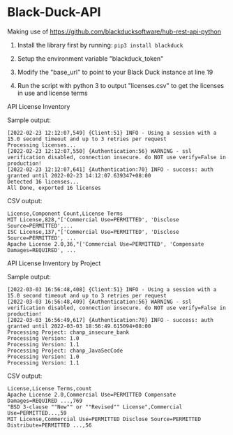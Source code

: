 # Black-Duck-API

Making use of https://github.com/blackducksoftware/hub-rest-api-python

1. Install the library first by running:
   ```pip3 install blackduck```

2. Setup the environment variable "blackduck_token"

3. Modify the "base_url" to point to your Black Duck instance at line 19

4. Run the script with python 3 to output "licenses.csv" to get the licenses in use and license terms

API License Inventory 

Sample output:
```
[2022-02-23 12:12:07,549] {Client:51} INFO - Using a session with a 15.0 second timeout and up to 3 retries per request
Processing licenses...
[2022-02-23 12:12:07,550] {Authentication:56} WARNING - ssl verification disabled, connection insecure. do NOT use verify=False in production!
[2022-02-23 12:12:07,641] {Authentication:70} INFO - success: auth granted until 2022-02-23 14:12:07.639347+08:00
Detected 16 licenses...
All Done, exported 16 licenses
```
CSV output:
```
License,Component Count,License Terms
MIT License,828,"['Commercial Use=PERMITTED', 'Disclose Source=PERMITTED',...
ISC License,137,"['Commercial Use=PERMITTED', 'Disclose Source=PERMITTED', ...
Apache License 2.0,36,"['Commercial Use=PERMITTED', 'Compensate Damages=REQUIRED', ...
```

API License Inventory by Project

Sample output:
```
[2022-03-03 16:56:48,408] {Client:51} INFO - Using a session with a 15.0 second timeout and up to 3 retries per request
[2022-03-03 16:56:48,409] {Authentication:56} WARNING - ssl verification disabled, connection insecure. do NOT use verify=False in production!
[2022-03-03 16:56:49,617] {Authentication:70} INFO - success: auth granted until 2022-03-03 18:56:49.615094+08:00
Processing Project: chanp_insecure_bank
Processing Version: 1.0
Processing Version: 1.1
Processing Project: chanp_JavaSecCode
Processing Version: 1.0
Processing Version: 1.1
```

CSV output:
```
License,License Terms,count
Apache License 2.0,Commercial Use=PERMITTED Compensate Damages=REQUIRED ...,769
"BSD 3-clause ""New"" or ""Revised"" License",Commercial Use=PERMITTED...,59
MIT License,Commercial Use=PERMITTED Disclose Source=PERMITTED Distribute=PERMITTED ...,56
```
